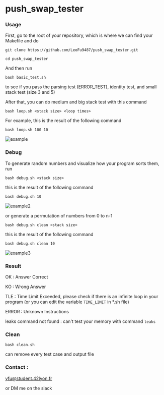 # push_swap_tester

### Usage

First, go to the root of your repository, which is where we can find your Makefile and do

```git clone https://github.com/LeoFu9487/push_swap_tester.git```

```cd push_swap_tester```

And then run

```bash basic_test.sh```

to see if you pass the parsing test (ERROR_TEST), identity test, and small stack test (size 3 and 5)

After that, you can do medium and big stack test with this command

```bash loop.sh <stack size> <loop times>```

For example, this is the result of the following command

```bash loop.sh 100 10```

![example](https://user-images.githubusercontent.com/70040774/118051305-0b7fa580-b381-11eb-9568-36b44748b10f.png)


### Debug

To generate random numbers and visualize how your program sorts them, run  

```bash debug.sh <stack size>```

this is the result of the following command

```bash debug.sh 10```

![example2](https://user-images.githubusercontent.com/70040774/118052309-cceaea80-b382-11eb-8c9d-39675e9143ba.png)

or generate a permutation of numbers from 0 to n-1

```bash debug.sh clean <stack size>```

this is the result of the following command

```bash debug.sh clean 10```

![example3](https://user-images.githubusercontent.com/70040774/118052350-daa07000-b382-11eb-95e4-c8715f70cc05.png)

### Result 

OK : Answer Correct

KO : Wrong Answer

TLE : Time Limit Exceeded, please check if there is an infinite loop in your program (or you can edit the variable ```TIME_LIMIT``` in *.sh file)

ERROR : Unknown Instructions

leaks command not found : can't test your memory with command ```leaks```

### Clean

```bash clean.sh```

can remove every test case and output file

### Contact : 

yfu@student.42lyon.fr

or DM me on the slack
